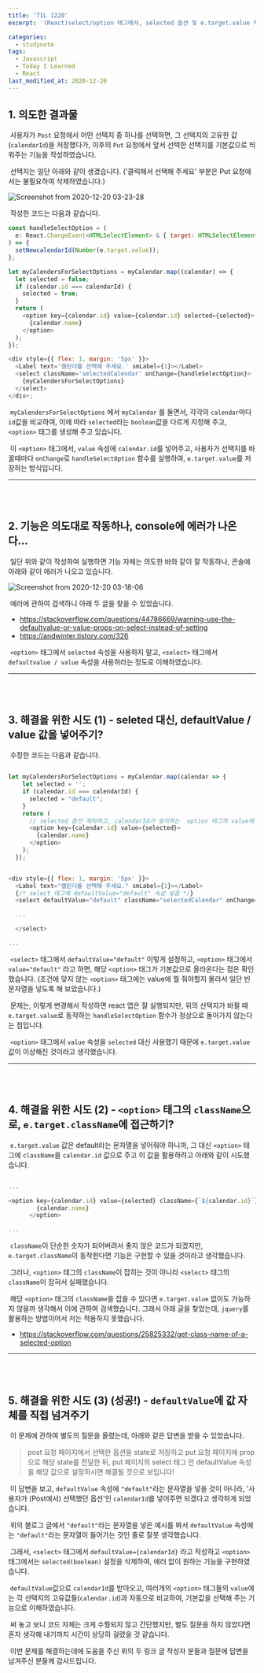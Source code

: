 ```yaml
---
title: 'TIL 1220'
excerpt: '(React)select/option 태그에서, selected 옵션 및 e.target.value 처리하기'

categories:
  - studynote
tags:
  - Javascript
  - Today I Learned
  - React
last_modified_at: 2020-12-20
---
```


## 1. 의도한 결과물

&nbsp;사용자가 `Post` 요청에서 어떤 선택지 중 하나를 선택하면, 그 선택지의 고유한 값(`calendarId`)을 저장했다가, 이후의 `Put` 요청에서 앞서 선택한 선택지를 기본값으로 띄워주는 기능을 작성하였습니다.

&nbsp;선택지는 일단 아래와 같이 생겼습니다. ('클릭해서 선택해 주세요' 부분은 Put 요청에서는 불필요하여 삭제하였습니다.)

![Screenshot from 2020-12-20 03-23-28](https://user-images.githubusercontent.com/47794257/102696739-b927d600-4273-11eb-8ced-9b7c060a10ff.png)

&nbsp;작성한 코드는 다음과 같습니다.

```javascript
const handleSelectOption = (
  e: React.ChangeEvent<HTMLSelectElement> & { target: HTMLSelectElement }
) => {
  setNewcalendarId(Number(e.target.value));
};

let myCalendersForSelectOptions = myCalendar.map((calendar) => {
  let selected = false;
  if (calendar.id === calendarId) {
    selected = true;
  }
  return (
    <option key={calendar.id} value={calendar.id} selected={selected}>
      {calendar.name}
    </option>
  );
});

<div style={{ flex: 1, margin: '5px' }}>
  <Label text='캘린더를 선택해 주세요.' smLabel={1}></Label>
  <select className='selectedCalendar' onChange={handleSelectOption}>
    {myCalendersForSelectOptions}
  </select>
</div>;
```

&nbsp;`myCalendersForSelectOptions` 에서 `myCalendar` 를 돌면서, 각각의 `calendar`마다 `id`값을 비교하여,
이에 따라 `selected`라는 `boolean`값을 다르게 지정해 주고, `<option>` 태그를 생성해 주고 있습니다.

&nbsp;이 `<option>` 태그에서, `value` 속성에 `calendar.id`를 넣어주고, 사용자가 선택지를 바꿀때마다 `onChange`로 `handleSelectOption` 함수를 실행하여, `e.target.value`를 저장하는 방식입니다.

---

<br>
<br>

## 2. 기능은 의도대로 작동하나, console에 에러가 나온다...

&nbsp;일단 위와 같이 작성하여 실행하면 기능 자체는 의도한 바와 같이 잘 작동하나, 콘솔에 아래와 같이 에러가 나오고 있습니다.

![Screenshot from 2020-12-20 03-18-06](https://user-images.githubusercontent.com/47794257/102696855-d14c2500-4274-11eb-8d75-19ef41769ec3.png)

&nbsp;에러에 관하여 검색하니 아래 두 글을 찾을 수 있었습니다.

- https://stackoverflow.com/questions/44786669/warning-use-the-defaultvalue-or-value-props-on-select-instead-of-setting
- https://andwinter.tistory.com/326

&nbsp;`<option>` 태그에서 `selected` 속성을 사용하지 말고, `<select>` 태그에서 `defaultvalue / value` 속성을 사용하라는 정도로 이해하였습니다.

---

<br>
<br>

## 3. 해결을 위한 시도 (1) - seleted 대신, defaultValue / value 값을 넣어주기?

&nbsp;수정한 코드는 다음과 같습니다.

```javascript

let myCalendersForSelectOptions = myCalendar.map(calendar => {
    let selected = '';
    if (calendar.id === calendarId) {
      selected = "default";
    }
    return (
      // selected 옵션 제외하고, calendarId가 일치하는  option 태그의 value에 "default" 넣음
      <option key={calendar.id} value={selected}>
        {calendar.name}
      </option>
    );
  });


<div style={{ flex: 1, margin: '5px' }}>
  <Label text="캘린더를 선택해 주세요." smLabel={1}></Label>
  {/* select 태그에 defaultValue="default" 속성 넣음 */}
  <select defaultValue="default" className="selectedCalendar" onChange={handleSelectOption}>

  ...

  </select>

...

```

&nbsp;`<select>` 태그에서 `defaultValue="default"` 이렇게 설정하고, `<option>` 태그에서 `value="default"` 라고 하면, 해당 `<option>` 태그가 기본값으로 올라온다는 점은 확인했습니다. (조건에 맞지 않는 `<option>` 태그에는 value에 뭘 줘야할지 몰라서 일단 빈 문자열을 넣도록 해 보았습니다.)

&nbsp;문제는, 이렇게 변경해서 작성하면 react 앱은 잘 실행되지만, 위의 선택지가 바뀔 때 `e.target.value`로 동작하는 `handleSelectOption` 함수가 정상으로 돌아가지 않는다는 점입니다.

&nbsp;`<option>` 태그에서 `value` 속성을 `selected` 대신 사용했기 때문에 `e.target.value` 값이 이상해진 것이라고 생각했습니다.

---

<br>
<br>

## 4. 해결을 위한 시도 (2) - `<option>` 태그의 `className`으로, `e.target.className`에 접근하기?

&nbsp;`e.target.value` 값은 default라는 문자열을 넣어줘야 하니까, 그 대신 `<option>` 태그에 `className`을 `calendar.id` 값으로 주고 이 값을 활용하려고 아래와 같이 시도했습니다.

```javascript

...

<option key={calendar.id} value={selected} className={`${calendar.id}`}>
        {calendar.name}
      </option>

...

```

&nbsp;`className`이 단순한 숫자가 되어버려서 좋지 않은 코드가 되겠지만, `e.target.className`이 동작한다면 기능은 구현할 수 있을 것이라고 생각했습니다.

&nbsp;그러나, `<option>` 태그의 `className`이 잡히는 것이 아니라 `<select>` 태그의 `className`이 잡혀서 실패했습니다.

&nbsp;해당 `<option>` 태그의 `className`을 잡을 수 있다면 `e.target.value` 없이도 가능하지 않을까 생각해서 이에 관하여 검색했습니다. 그래서 아래 글을 찾았는데, `jquery`를 활용하는 방법이어서 저는 적용하지 못했습니다.

- https://stackoverflow.com/questions/25825332/get-class-name-of-a-selected-option

---

<br>
<br>

## 5. 해결을 위한 시도 (3) (성공!) - `defaultValue`에 값 자체를 직접 넘겨주기

&nbsp;이 문제에 관하여 별도의 질문을 올렸는데, 아래와 같은 답변을 받을 수 있었습니다.

> post 요청 페이지에서 선택한 옵션을 state로 저장하고 put 요청 페이지에 prop으로 해당 state를 전달한 뒤, put 페이지의 select 태그 안 defaultValue 속성을 해당 값으로 설정하시면 해결될 것으로 보입니다!

&nbsp;이 답변을 보고, `defaultValue` 속성에 `"default"`라는 문자열을 넣을 것이 아니라, '사용자가 (Post에서) 선택했던 옵션'인 `calendarId`를 넣어주면 되겠다고 생각하게 되었습니다.

&nbsp;위의 블로그 글에서 `"default"`라는 문자열을 넣은 예시를 봐서 `defaultValue` 속성에는 `"default"`라는 문자열이 들어가는 것인 줄로 잘못 생각했습니다.

&nbsp;그래서, `<select>` 태그에서 `defaultValue={calendarId}` 라고 작성하고 `<option>` 태그에서는 `selected(boolean)` 설정을 삭제하여, 에러 없이 원하는 기능을 구현하였습니다.

&nbsp;`defaultValue`값으로 `calendarId`를 받아오고, 여러개의 `<option>` 태그들의 `value`에는 각 선택지의 고유값들(`calendar.id`)과 자동으로 비교하여, 기본값을 선택해 주는 기능으로 이해하였습니다.

&nbsp;써 놓고 보니 코드 자체는 크게 수줭되지 않고 간단했지만, 별도 질문을 하지 않았다면 혼자 생각해 내기까지 시간이 상당히 걸렸을 것 같습니다.

&nbsp;이번 문제를 해결하는데에 도움을 주신 위의 두 링크 글 작성자 분들과 질문에 답변을 남겨주신 분들께 감사드립니다.

